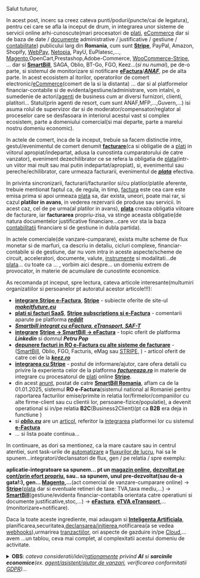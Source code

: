 Salut tuturor,

In acest post, incerc sa creez cateva punti/poduri(puncte/cai de legatura), pentru cei care se afla la inceput de drum, in integrarea unor sisteme de servicii online arhi-cunoscute(mari procesatori de [plati](https://github.com/Rahul-Barui/Stripe-Payment-Gateway-Integration-in-PHP), [eCommerce](https://api.smartbill.ro/extension-files/Ghid%20de%20utilizare%20WooCommerce%203.x.pdf?v=5) dar si de baza de date / [documente](https://static.anaf.ro/static/10/Anaf/AsistentaContribuabili_r/GhidDocumenteFinanciarContabile_2020.pdf) administrative / justificative / gestiune / [contabilitate](https://www.youtube.com/watch?v=AsXBrLWjIr0&ab_channel=SmartBill)) publicului larg din **Romania**, cum sunt [**Stripe**](https://github.com/stripe), PayPal, Amazon, Shopify, [WebPay](https://gist.github.com/tomykaira/a2d01e5084f4482a831e), [Netopia](https://netopia-payments.com/), PayU, EuPlatesc,..., [Magento](https://github.com/nickrigby/Magento-Stripe-Payments),OpenCart,Prestashop,Adobe-Commerce, [WooCommerce-Stripe](https://api.smartbill.ro/plugins.html), ... dar si  [**SmartBill**](https://www.smartbill.ro/ecommerce?utm_source=google&utm_medium=cpc&utm_campaign=2038199251&utm_term=smartbill%20ecommerce&utm_content=647165023917&campaignid=2038199251&adgroupid=73693789364&extensionid=&targetid=kwd-1643270808454&loc_interest_ms=&loc_physical_ms=9192459&matchtype=b&network=g&device=c&devicemodel=&gclid=Cj0KCQiA4rK8BhD7ARIsAFe5LXJrcGZ4BRHVYIglxCxUij3K-IBHICLLAb_WULbLiD2qD5R44cknAOMaAtgFEALw_wcB&creative=647165023917&keyword=smartbill%20ecommerce&placement=&target=&random=3335623757150505568&adposition=&ifmobile:[mobile]&ifnotmobile:[not_mobile]&ifsearch:[search]&ifcontent:[display]&gad_source=1), SAGA, Oblio, BT-Go, FGO, Keez...(*si nu numai*), pe de-o parte, si sistemul de monitorizare si notificare [**eFactura**](https://github.com/Rebootcodesoft/efactura_anaf)/[***ANAF***](https://static.anaf.ro/static/10/Anaf/Informatii_R/Ghid%20cod%20facturi_final%20v2.9.pdf?fbclid=IwY2xjawH7P6VleHRuA2FlbQIxMQABHajG7pG0D1NDLsLsHrtTJPwU5hJSd6VJjw1Pbxbxx5Uhnsrf4o9VyodlgQ_aem_mgPrSE-PE_NoALfjiO8rIw), pe de alta parte. In acest ecosistem al itorilor, operatorilor de comert electronic/[eCommerce](https://git.liderit.ro/andreea/smartbilllibrary/-/blob/main/Smartbill.php)(comert de la si la distanta) ... dar si al platformelor financiar-contabile si de evidenta/gestiune/administrare, vom intalni, o sumedenie de actori/[agenti](https://medium.com/the-generator/chatgpts-next-level-is-agent-ai-auto-gpt-babyagi-agentgpt-microsoft-jarvis-friends-d354aa18f21) de business cum ar diversi furnizori, clienti, platitori... Statul(prin agenti de resort, cum sunt ANAF,MFP,...,Guvern,...) isi asuma rolul de supervizor dar si de moderator/compensator/reglator al proceselor care se desfasoara in interiorul acestui vast si complex ecosistem,  parte a domeniului comercial(si mai departe, parte a marelui nostru domeniu economic).

In actele de comert, inca de la inceput, trebuie sa facem distinctie intre, gestul/evenimentul de comert denumit [**facturare**](https://github.com/giucu91/woo-facturare)(ca si obligatie de a [plati](https://github.com/stripe-samples) in viitorul apropiat/indepartat, adusa la cunostinta cumparatorului de catre vanzator), eveniment dezechilibrator ce se refera la obligatia de [plata](https://github.com/nikunjkabariya/stripe-php)(intr-un viitor mai mult sau mai putin indepartat/apropiat), si,  evenimentul sau pereche/echilibrator, care urmeaza facturarii, evenimentul de [***plata***](https://github.com/normalhuman01/ecommerce-php-mysql-stripe) efectiva.

In privinta sincronizarii, facturarii/facturarilor si/cu platilor/platile aferente, trebuie mentionat faptul ca, de regula, in timp, [factura](https://github.com/stripe/stripe-php/blob/master/lib/Invoice.php) este cea care este emisa prima si apoi urmeaza [plata](https://github.com/natzar/Stripe-Pad) sa, dar exista, uneori, poate mai rar, si cazul **platilor in avans**, in vederea rezervarii de produse sau servicii.
In acest caz, cel de pe urma(al platilor in avans), [**plata**](https://github.com/tutsmake/stripe-payment-gateway-php-example) creaza obligatia viitoare de facturare, iar **facturarea** propriu-zisa, va stinge aceasta obligatie(de natura documentelor justificative financiare...care vor sta la baza [contabilitatii](661093) financiare si de gestiune in dubla partida).

In actele comerciale(de vanzare-cumparare), exista multe scheme de flux monetar si de marfuri, ca descriu in detaliu, cicluri complexe, financiar-contabile si de gestiune, dar nu vom intra in aceste aspecte/scheme de circuit, acceleratori, documente, valute, [instrumente](https://github.com/stripe-samples/checkout-one-time-payments/tree/main) si modalitati...de [plata](https://medium.com/manychat-engineering/complete-guide-to-integrating-stripe-with-php-for-secure-payments-b889a0ddc126)... cu toate ca ... , vorbim aici despre... un domeniu extrem de provocator, in materie de acumulare de cunostinte economice.

As recomanda pt inceput, spre lectura, cateva articole interesante(multumiri organizatiilor si persoanelor pt autoratul acestor articole!!!):

 - [**integrare Stripe e-Factura**](https://www.makeitfuture.eu/integrare-stripe-e-factura), [**Stripe**](https://www.makeitfuture.eu/stripe) - subiecte oferite de site-ul [***makeitfuture.eu***](https://www.makeitfuture.eu)
 - [**plati si facturi SaaS**](https://www.reddit.com/r/programare/comments/11nx5gu/plati_si_facturi_saas/), [**Stripe subscriptions si e-Factura**](https://www.reddit.com/r/programare/comments/18xhyel/stripe_subscriptions_%C8%99i_efactur%C4%83/)  - comentarii aparute pe platforma [***reddit***](https://www.reddit.com/r/programare/)
 - [***Smartbill integrat cu eFactura, eTransport, SAF-T***](https://www.smartbill.ro/?utm_source=google&utm_medium=cpc&utm_campaign=353436167&utm_term=smart%20bill&utm_content=647703146334&campaignid=353436167&adgroupid=24858947447&extensionid=&targetid=kwd-766270620&loc_interest_ms=&loc_physical_ms=9192459&matchtype=p&network=g&device=c&devicemodel=&gclid=Cj0KCQiA4rK8BhD7ARIsAFe5LXJovFpR7O4TYTbM_XlLB11Mthlux6zf9CJLz-d2kVLHKxlhrkcUKNYaAqwAEALw_wcB&creative=647703146334&keyword=smart%20bill&placement=&target=&random=17974589468267005629&adposition=&ifmobile:[mobile]&ifnotmobile:[not_mobile]&ifsearch:[search]&ifcontent:[display]&gad_source=1)
 - [**integrare**](https://git.hype.ro/hype/laravel-smartbill/-/blob/master/src/SmartBill.php) [**Stripe -> SmartBill -> eFactura**](https://www.linkedin.com/posts/petru-pop_intregrare-stripe-smartbill-e-factura-activity-7181973625053331459-1Vn1/?originalSubdomain=ro) - topic oferit de platforma ***Linkedin*** si domnul ***Petru Pop***
 - [**depunere facturi in RO e-Factura cu alte sisteme de facturare**](https://app.keez.ro/help/client/web_app/facturare/eFactura_2024_depunere_alte_softuri.html) - ([SmartBill](https://wordpress.org/plugins/smartbill-facturare-si-gestiune/), Oblio, FGO, Facturis, eMag sau [STRIPE](https://www.bursa.ro/stripe-se-lanseaza-in-romania-66596938), ) - articol oferit de catre cei de la [***keez.ro***](https://www.keez.ro/)
 - [**integrarea cu Stripe**](https://factureaza.ro/ajutor/integrarea-cu-stripe) - postul de informare/ajutor, care ofera detalii cu privire la experienta celor de la platforma [***factureaza.ro***](https://factureaza.ro) in materie de integrare cu procesatorul de [plati](https://github.com/stripe-samples/checkout-one-time-payments/tree/main) online [**Stripe**](https://docs.stripe.com/payments/accept-a-payment-synchronously).
- din acest [anunt](https://www.facebook.com/FacturareSmartBill/posts/%C3%AEncep%C3%A2nd-cu-1-ianuarie-2025-sistemul-na%C8%9Bional-de-facturare-electronic%C4%83-ro-e-fact/998658668970227/), postat de catre [**SmartBill Romania**](https://github.com/stevro/smart-bill-sdk), aflam ca de la 01.01.2025, sistemul **RO e-Factura**(sistemul national al Romaniei pentru raportarea facturilor emise/primite in relatia lor/firmelor/companiilor cu alte firme-client sau cu clientii lor, persoane-fizice/populatie), a devenit operational si in/pe relatia **B2C**(Business2Client)(pt ca **B2B** era deja in functiune )
- si [***oblio.eu***](https://www.oblio.eu/api) are un [articol](https://www.oblio.eu/?rnid=74&gad_source=1&gclid=Cj0KCQiA4rK8BhD7ARIsAFe5LXKryEq_NgJdGn4ca4yRoQ3n1PDSOVB9RJnOpEWOZWLfS7hGjiJ0hlIaAotuEALw_wcB), referitor la [integrarea](https://devforum.ro/t/integrare-factura-smartbill-woocommerce/10945/2) platformei lor cu sistemul [**e-Factura**](https://www.smartbill.ro/e-factura)
- ... si lista poate continua...

In continuare, as dori sa mentionez, ca la mare cautare sau in centrul atentiei, sunt task-urile de [automatizare](https://support.microsoft.com/ro-ro/office/automatizarea-fluxurilor-de-lucru-%C3%AEn-actualiz%C4%83ri-77dcc064-1397-4f6c-b081-0d47e0647eaa) a [fluxurilor de lucru](https://github.com/thecodeholic/stripe-checkout-laravel), hai sa le spunem...integratori/declansatori de flux,  gen / pe relatia / spre exemplu:<br/> 

**aplicatie-integratoare sa spunem... pt un [magazin online](https://www.ceccarbusinessmagazine.ro/comertul-electronic-regimul-contabil-si-fiscal/a/NTQ2MTMyMTA0MzQ5NzE2M-lvwbcojsBbfeMv3GhRrYw), [dezvoltat pe cont/prin efort propriu](https://github.com/bradtraversy/php_stripe_paypage), sau.. sa spunem, unul pre-dezvoltat(sau de-a gata!:), gen... [Magento](https://github.com/mageplaza/magento-2-webhook),...**(act comercial de vanzare-cumparare online) -> [**Stripe**](https://github.com/stripe/stripe-php/tree/master)([plata](https://github.com/remarkablemark/stripe-php-custom-payment-flow) dar si eventuale retineri de taxe: TVA,taxa mediu,...) ->  [**SmartBill**](https://www.smartbill.ro/)(gestiune/evidenta financiar-contabila orientata catre operatiuni si documente justificative,stoc,...) -> [**eFactura**](https://www.smartbill.ro/e-factura), [**eTVA**](https://blog.smartbill.ro/noutati-e-factura/),[**eTransport**](https://blog.smartbill.ro/noutati-e-factura/),...(monitorizare+notificare). 

Daca la toate aceste ingrediente, mai adaugam si [**Inteligenta Artificiala**](https://www.uipath.com/), planificarea,securitatea,[declansarea/initierea](https://gist.github.com/jcanfield/2896479),notificarea(a se vedea [webhooks](https://github.com/mageplaza/magento-2-webhook)),urmarirea [tranzactiilor](https://phppot.com/php/manage-recurring-payments-using-stripe-billing-in-php/), ori aspecte de gazduire in/pe [Cloud](https://api.smartbill.ro/#!/prezentare_generala),... avem ...un tablou, ceva mai complet, al complexitatii acestui domeniu de activitate.

<details>
<summary><b>OBS</b>: <i>cateva consideratii/idei/<a href="https://js.langchain.com/v0.1/docs/use_cases/autonomous_agents/">rationamente</a> privind <b>AI</b> si <b>sarcinile economice</b>(ex. <a href="https://js.langchain.com/v0.1/docs/use_cases/autonomous_agents/sales_gpt">agent/asistent/ajutor de vanzari</a>, verificarea conformitatii <a href="https://chatgpt.com/share/67911aa7-df98-800b-95a7-0e2c2578973b">GDPR</a>)...</i></summary>

<hr/> 

 - Pentru aceasta zona a integrarii AI in/cu zona ["Sales"](https://js.langchain.com/v0.1/docs/use_cases/autonomous_agents/sales_gpt)/(a vanzarilor), as recomanda aceasta [pagina](https://js.langchain.com/v0.1/docs/use_cases/autonomous_agents/)(care se refera la **SalesGPT**, scris in cod-nodeJS) extrem de importanta si interesanta.

 - Pentru a afla cateva lucruri despre agentii-Langchain([aici](https://chatgpt.com/share/67911aa7-df98-800b-95a7-0e2c2578973b) este vorba despre 2 [agenti](https://bayramblog.medium.com/software-engineering-2-0-ec8e3fba28df) autonomi, mai generalisti, [**AutoGPT**](https://medium.com/the-generator/how-to-setup-auto-gpt-the-autonomous-gpt-4-ai-7ee6b82322ce) si [**BabyAGI**](https://autogpt.net/babyagi-complete-guide-what-it-is-and-how-does-it-work/), ci nu despre unul mai specific, asa cum este cazul **SalesGPT**-ului) am intrebat(online) chiar [**ChatGPT**](https://chatgpt.com/)-ul, sa vad ce [raspuns](https://chatgpt.com/share/67911aa7-df98-800b-95a7-0e2c2578973b) voi primi. Din aceasta "conversatie", se observa ca, atunci cand i-am cerut un exemplu de integrare al celor 2 agenti-Langchain, mi-a fost furnizat un intreg rationament(specific unui model de arhitectura[***GPT***](https://medium.com/@sumit.tripathi/learning-how-to-build-your-own-gpt-on-python-173258a0eb33) si de  de categorie **o1**), din care, poate ca ar fi util, sa retinem ultima parte(cea in care se afirma rolul fiecarei actor, integrat...) din exemplul furnizat(***Task***: conformitatea [**GDPR**](https://en.wikipedia.org/wiki/General_Data_Protection_Regulation) a documentelor **PDF**, stocate intr-un director *local*, pe desktop/PC-ul dvs.):

    ...

   **Rezultatul**:
   
    Un ***flux complet automatizat***(datorat in buna parte, comportamentului ***agentic***, sau daca vreti, caracterului *programatic*, al primelor 2 componente constitutive/constituiente), în care:
    
     - [***BabyAGI***](https://babyagi.org/)    planifică și organizează sarcinile(tasks), adica este un **task-planner**.
     - [***AutoGPT***](https://lablab.ai/tech/autogpt)    le(ref. tasks) execută [autonom/independent](https://docs.agpt.co/platform/ollama/#prerequisites).
     - [*Ollama*](https://k33g.hashnode.dev/prompts-and-chains-with-ollama-and-langchain)     cu [*o1-mini*](https://ollama.com/chevalblanc/o1-mini:latest/blobs/a148f1345995)([LLM](https://ollama.com/chevalblanc/o1-mini:1.5b)-ul utilizat), care oferă procesarea rapidă a limbajului natural(***NLP***).
     - [**LangChain**](https://annageller.medium.com/ai-tools-and-autonomous-agents-auto-gpt-babyagi-langchain-agentgpt-heygpt-and-more-61c11e0b8f19)  coordonează(orchestreaza/armonizeaza/gestioneaza/*integreaza*/administreaza/alipeste toate cele 3 componente constitutive/de mai sus,  intr-un tot intreg/unitar, parti-constituiente care conlucreaza/lucreaza impreuna sub bagheta... "*dirijorului*" lor comun, *LangChain*).
    
    Acest cod(python), poate fi adaptat pentru alte domenii(unde sunt necesar sa fie reliefat/demonstrat/aratat **rationamentul** complet, adica sa arate calea/chain de gandire/thought urmata, pana in momentul in care a ajuns la rezultatul/result obtinut/furnizat), cum ar fi:
    
     - **analiza financiară**, 
     - **suport tehnic** sau 
     - **cercetare academică**.
    
    ...

Pentru a sintetiza parcursul acestui agent autonom, am extras structura codului-python, generat de catre [ChatGPT](https://chatgpt.com/share/67911aa7-df98-800b-95a7-0e2c2578973b)(in paralel, in plus, o sa incerc, sa descriu si graful/reteaua de *inlanțuire*/*înșiruire* a dependentelor):

 - Declarare **dependente**(librarii,pachete...)
 - Configurarea modelului Ollama (**llm** = [o1-mini](https://openai.com/index/openai-o1-mini-advancing-cost-efficient-reasoning/))
 - Definire sablon(**prompt_template**)
 - Prepararea lanțului principal de întrebări(**qa_chain**); *qa_chain* depinde de/se bazeaza pe/utilizeaza *llm* si *prompt_template*
 - Declararea funcției pentru a încărca și procesa documente PDF(**process_pdf**); *process_pdf* depinde de *file_path*(directorul care contine PDF-urile)
 - Indexarea documentelor folosind [FAISS](https://cheatsheet.md/vector-database/faiss-python-api)(**create_vector_store**); *create_vector_store* depinde de *texts*(textele extrase din PDF-uri))
 - Defineste un instrument pentru [BabyAGI](https://lablab.ai/tech/babyagi) și [AutoGPT](https://www.bairesdev.com/blog/the-rise-of-autonomous-agents-autogpt-agentgpt-and-babyagi/)(**analyze_gdpr_compliance**); *analyze_gdpr_compliance* depinde, ca si parametrii, de *document_path* si *query*, si de functiile anterior definite, *process_pdf* si respectiv *create_vector_store*
 - Crearea a 2 instrumente/tools pentru/utilizate de catre cei 2 agenti(**tools**: [*GDPR*](https://en.wikipedia.org/wiki/General_Data_Protection_Regulation) *Anayser*/lambda-query si *Python Executor*/lambda-code); *GDPR Analyser* este reprezentat, de fapt, de catre functia lambda-query, *analyze_gdpr_compliance*, in timp ce,  *Python Executor* va fi responsabil de executia/lambda-code a unor sectiuni/portiuni de cod-python
 - Configurarea [BabyAGI](https://js.langchain.com/v0.1/docs/use_cases/autonomous_agents/baby_agi/)(**baby_agi**); *baby_agi* este dependent de *llm* si *tools* 
 - Configurarea [AutoGPT](https://www.datacamp.com/tutorial/introduction-to-ai-agents-autogpt-agentgpt-babyagi)(**autogpt**); *autogpt* este dependent de *llm* si *tools*
 - Definire sarcina principală(**main_task**)
 - [BabyAGI](https://medium.com/data-science-in-your-pocket/baby-agi-and-agentgpt-exploring-autonomous-ai-agents-b32d5574f8f5) descompune sarcina prinicpala(*main_task*) în subtask-uri(**subtasks**); *subtasks* este dependent de *main_task* si preparat(deci si dependent de...)de *baby_agi*
 - [AutoGPT](https://github.com/Significant-Gravitas/AutoGPT) execută, in bucla, fiecare subtask(**result** este rezultatul extras din fiecare subtask, de catre *autogpt*); *result* depinde de (sub)*task* si de *autogpt*

Ca si intrari de [configurare](https://www.engati.com/glossary/cognitive-architecture) ale / [asignate](https://www.slideteam.net/intelligent-automation-architecture-with-cognitive-computing.html#images-1) / [atasate](https://bsorrentino.github.io/bsorrentino/ai/2024/01/04/Cognitive-Architecture-episode1.html) / [asociate](https://ccrg.cs.memphis.edu/) / [aferente](https://hcis-journal.springeropen.com/articles/10.1186/s13673-019-0190-9) acestui [program](https://www.youtube.com/watch?v=JHpy9bkocgw&ab_channel=RajibDeb) / [algoritm](https://www.linkedin.com/pulse/what-cognitive-architecture-aionlinecourse-jlxzc/) sunt:

 - rolul agentului([**AutoGPT**](https://www.kdnuggets.com/2023/04/autogpt-everything-need-know.html))- formulata la modul general/descriptiv:

     ***role*** = "Un agent autonom care analizează documentele și oferă rapoarte despre conformitate."

 - intrebarea de inceput/initiala orientata/indreptata catre rezultatul, precis si concis, de obtinut in final, sau <br/>scopul/sarcina/task-ul principal[a]([**BabyAGI**](https://blockchain.news/wiki/babyagi-task-driven-autonomous-agent))(cea care va fi defalcata/distribuita in sub-sarcini/subtask-uri de catre planificatorul agentul **BabyAGI**):

     ***main_task*** = "Analizează documentele PDF pentru a verifica dacă sunt conforme cu reglementările GDPR."

Asadar, observam/intalnim formularea a 2 mecanisme de ***atentie***/focusare/concentrare, aparent diferite, unul ***general/descriptiv*** (**rol**) si unul de tip ***precis/distributiv***(**sarcina** initiala/principala fiind defalcata in mai multe ***sub-sarcini***, desigur secundare), dar care, impreuna, [conlucreaza/converg](https://play.ht/blog/ai-apps/vs/baby-agi-vs-autogpt-ai/) pentru acoperirea cerintei comune/unice si in final pentru descoperirea si livrarea  unui  ***raspuns***/***raport de activitate*** comun/unic.

***Note***: 

 - referitor la caracterul *programatic*, al celor doi [*agent*i](https://menlovc.com/perspective/ai-agents-a-new-architecture-for-enterprise-automation/)(**BabyAGI** si **AutoGPT**), v-as ruga sa observati ca acesti au, fiecare in parte cate 2 faze de evolutie/etape temporale, de-a lungul vietii/existentei acestora:
   
    - o faza *pasiva*, de **constructie**(a *obiect*ului din *clasa* specifica agentului):
      
       baby_agi = [**BabyAGI**](https://www.youtube.com/watch?v=CaDITH8M6SY&ab_channel=FahdMirza)(llm=..., tools=..., verbose=...)
      
       autogpt = [**AutoGPT**](https://github.com/fahdmirza/AutoGPT)(name=..., role=..., llm=..., tools=..., verbose=...)

    - si o faza *activa*, de **rulare**/**executie**(utilizand/apeland la o *metoda*, specifica **agentilor**, ***run***), aferenta obiectului-specific(contruit anterior):

       baby_agi.***run***(main_task)

       autogpt.***run***(task)
      
 - trebuie facuta distinctia dintre *model*ul-AI, [**BabyGPT**](https://github.com/soumyadip1995/BabyGPT)(care probabil il puteti folos in locul LLM-lui ***o1-mini***) si *agent*ul-AI, [**BabyAGI**](https://babyagi.org/)!

 - LLM-ul [**o1-mini**](https://openai.com/index/openai-o1-mini-advancing-cost-efficient-reasoning/) este mai mic decat **o1** ori **o1-preview** si este acceptabil de eficient doar in zona *non-faptica*(adica in zona descriptiva, sau daca vreti, in zona de standardizare/reglementare/rationament), adica in domeniile [***STEM***](https://wiki.anton-paar.com/en/stem-education/)(***S***cience, ***T***echnology, ***E***ngineering, and ***M***athematics )

<hr/>

</details>



